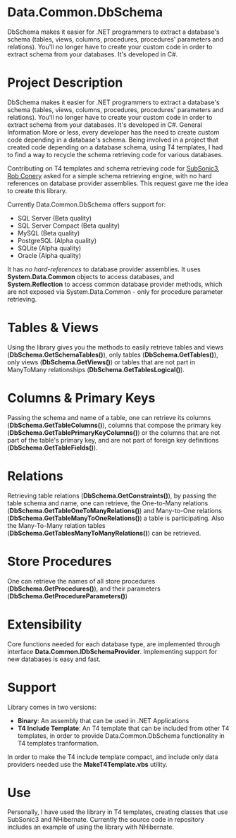 # Data.Common.DbSchema
DbSchema makes it easier for .NET programmers to extract a database's schema (tables, views, columns, procedures, procedures' parameters and relations). You'll no longer have to create your custom code in order to extract schema from your databases. It's developed in C#.

# Project Description
DbSchema makes it easier for .NET programmers to extract a database's schema (tables, views, columns, procedures, procedures' parameters and relations). You'll no longer have to create your custom code in order to extract schema from your databases. It's developed in C#.
General Information
More or less, every developer has the need to create custom code depending in a database's schema. Being involved in a project that created code depending on a database schema, using T4 templates, I had to find a way to recycle the schema retrieving code for various databases.

Contributing on T4 templates and schema retrieving code for [SubSonic3](http://code.google.com/p/subsonicthree), [Rob Conery](http://blog.wekeroad.com/) asked for a simple schema retrieving engine, with no hard references on database provider assemblies. This request gave me the idea to create this library.

Currently Data.Common.DbSchema offers support for:

- SQL Server (Beta quality)
- SQL Server Compact (Beta quality)
- MySQL (Beta quality)
- PostgreSQL (Alpha quality)
- SQLite (Alpha quality)
- Oracle (Alpha quality)

It has *no hard-references* to database provider assemblies. It uses **System.Data.Common** objects to access databases, and **System.Reflection** to access common database provider methods, which are not exposed via System.Data.Common - only for procedure parameter retrieving.

# Tables & Views
Using the library gives you the methods to easily retrieve tables and views (**DbSchema.GetSchemaTables()**), only tables (**DbSchema.GetTables()**), only views (**DbSchema.GetViews()**) or tables that are not part in ManyToMany relationships (**DbSchema.GetTablesLogical()**).

# Columns & Primary Keys
Passing the schema and name of a table, one can retrieve its columns (**DbSchema.GetTableColumns()**), columns that compose the primary key (**DbSchema.GetTablePrimaryKeyColumns()**) or the columns that are not part of the table's primary key, and are not part of foreign key definitions (**DbSchema.GetTableFields()**).

# Relations
Retrieving table relations (**DbSchema.GetConstraints()**), by passing the table schema and name, one can retrieve, the One-to-Many relations (**DbSchema.GetTableOneToManyRelations()**) and Many-to-One relations (**DbSchema.GetTableManyToOneRelations()**) a table is participating. Also the Many-To-Many relation tables (**DbSchema.GetTablesManyToManyRelations()**) can be retrieved.

# Store Procedures
One can retrieve the names of all store procedures (**DbSchema.GetProcedures()**), and their parameters (**DbSchema.GetProcedureParameters()**)

# Extensibility
Core functions needed for each database type, are implemented through interface **Data.Common.IDbSchemaProvider**. Implementing support for new databases is easy and fast.

# Support
Library comes in two versions:

- **Binary**: An assembly that can be used in .NET Applications
- **T4 Include Template**: An T4 template that can be included from other T4 templates, in order to provide Data.Common.DbSchema functionality in T4 templates tranformation.

In order to make the T4 include template compact, and include only data providers needed use the **MakeT4Template.vbs** utility.

# Use
Personally, I have used the library in T4 templates, creating classes that use SubSonic3 and NHibernate. Currently the source code in repository includes an example of using the library with NHibernate.
